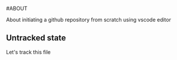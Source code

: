 #ABOUT

About initiating a github repository from scratch using vscode editor

## Untracked state

Let's track this file
